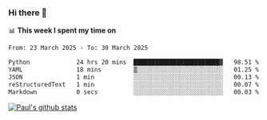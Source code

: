 ### Hi there 👋

📊 **This week I spent my time on**
<!--START_SECTION:waka-->

```txt
From: 23 March 2025 - To: 30 March 2025

Python             24 hrs 20 mins  ████████████████████████▓   98.51 %
YAML               18 mins         ▒░░░░░░░░░░░░░░░░░░░░░░░░   01.25 %
JSON               1 min           ░░░░░░░░░░░░░░░░░░░░░░░░░   00.13 %
reStructuredText   1 min           ░░░░░░░░░░░░░░░░░░░░░░░░░   00.07 %
Markdown           0 secs          ░░░░░░░░░░░░░░░░░░░░░░░░░   00.03 %
```

<!--END_SECTION:waka-->


[![Paul's github stats](https://github-readme-stats.vercel.app/api?username=mickeyouyou&theme=dracula&show_icons=true)](https://github.com/anuraghazra/github-readme-stats)
